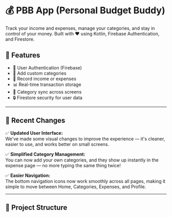 # 💰 PBB App (Personal Budget Buddy)

Track your income and expenses, manage your categories, and stay in control of your money. Built with ❤️ using Kotlin, Firebase Authentication, and Firestore.

## 🔧 Features

- 🔐 User Authentication (Firebase)
- 📂 Add custom categories
- 💸 Record income or expenses
- 📊 Real-time transaction storage
- 🔁 Category sync across screens
- 🔒 Firestore security for user data

---

## 🎨 Recent Changes

✅ **Updated User Interface:**  
We've made some visual changes to improve the experience — it's cleaner, easier to use, and works better on small screens.

✅ **Simplified Category Management:**  
You can now add your own categories, and they show up instantly in the expense page — no more typing the same thing twice!

✅ **Easier Navigation:**  
The bottom navigation icons now work smoothly across all pages, making it simple to move between Home, Categories, Expenses, and Profile.

---

## 📁 Project Structure

